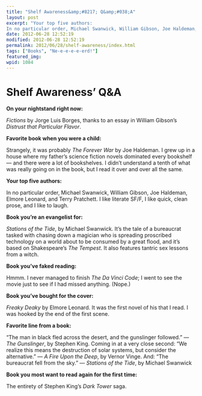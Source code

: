 ```yaml
---
title: "Shelf Awareness&amp;#8217; Q&amp;#038;A"
layout: post
excerpt: "Your top five authors:
In no particular order, Michael Swanwick, William Gibson, Joe Haldeman, Elmore Leonard, and Terry Pratchett."
date: 2012-06-28 12:52:19
modified: 2012-06-28 12:52:19
permalink: 2012/06/28/shelf-awareness/index.html
tags: ["Books", "Ne-e-e-e-e-erd!"]
featured_img: 
wpid: 1084
---
```


# Shelf Awareness&#8217; Q&#038;A

**On your nightstand right now:**

*Fictions* by Jorge Luis Borges, thanks to an essay in William Gibson’s *Distrust that Particular Flavor*.

**Favorite book when you were a child:**

Strangely, it was probably *The Forever War* by Joe Haldeman. I grew up in a house where my father’s science fiction novels dominated every bookshelf — and there were a lot of bookshelves. I didn’t understand a tenth of what was really going on in the book, but I read it over and over all the same.

**Your top five authors:**

In no particular order, Michael Swanwick, William Gibson, Joe Haldeman, Elmore Leonard, and Terry Pratchett. I like literate SF/F, I like quick, clean prose, and I like to laugh.

**Book you’re an evangelist for:**

*Stations of the Tide*, by Michael Swanwick. It’s the tale of a bureaucrat tasked with chasing down a magician who is spreading proscribed technology on a world about to be consumed by a great flood, and it’s based on Shakespeare’s *The Tempest*. It also features tantric sex lessons from a witch.

**Book you’ve faked reading:**

Hmmm. I never managed to finish *The Da Vinci Code*; I went to see the movie just to see if I had missed anything. (Nope.)

**Book you’ve bought for the cover:**

*Freaky Deaky* by Elmore Leonard. It was the first novel of his that I read. I was hooked by the end of the first scene.

**Favorite line from a book:**

“The man in black fled across the desert, and the gunslinger followed.” — *The Gunslinger*, by Stephen King. Coming in at a very close second: “We realize this means the destruction of solar systems, but consider the alternative.” — *A Fire Upon the Deep*, by Vernor Vinge. And: “The bureaucrat fell from the sky.” — *Stations of the Tide*, by Michael Swanwick

**Book you most want to read again for the first time:**

The entirety of Stephen King’s *Dark Tower* saga.